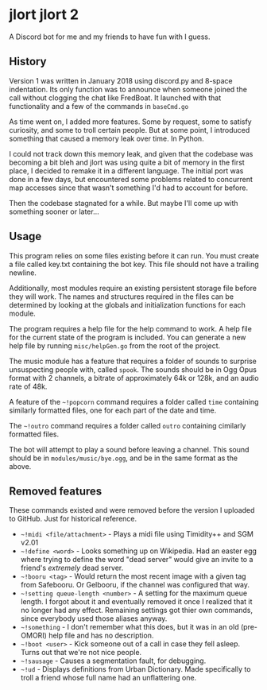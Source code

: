 # jlort jlort 2

A Discord bot for me and my friends to have fun with I guess.

## History

Version 1 was written in January 2018 using discord.py and 8-space indentation. Its only function was to announce when someone joined the call without clogging the chat like FredBoat. It launched with that functionality and a few of the commands in `baseCmd.go`

As time went on, I added more features. Some by request, some to satisfy curiosity, and some to troll certain people. But at some point, I introduced something that caused a memory leak over time. In Python.

I could not track down this memory leak, and given that the codebase was becoming a bit bleh and jlort was using quite a bit of memory in the first place, I decided to remake it in a different language. The initial port was done in a few days, but encountered some problems related to concurrent map accesses since that wasn't something I'd had to account for before.

Then the codebase stagnated for a while. But maybe I'll come up with something sooner or later...

## Usage

This program relies on some files existing before it can run. You must create a file called key.txt containing the bot key. This file should not have a trailing newline.

Additionally, most modules require an existing persistent storage file before they will work. The names and structures required in the files can be determined by looking at the globals and initialization functions for each module.

The program requires a help file for the help command to work. A help file for the current state of the program is included. You can generate a new help file by running `misc/helpGen.go` from the root of the project.

The music module has a feature that requires a folder of sounds to surprise unsuspecting people with, called `spook`. The sounds should be in Ogg Opus format with 2 channels, a bitrate of approximately 64k or 128k, and an audio rate of 48k.

A feature of the `~!popcorn` command requires a folder called `time` containing similarly formatted files, one for each part of the date and time.

The `~!outro` command requires a folder called `outro` containing cimilarly formatted files.

The bot will attempt to play a sound before leaving a channel. This sound should be in `modules/music/bye.ogg`, and be in the same format as the above.

## Removed features

These commands existed and were removed before the version I uploaded to GitHub. Just for historical reference.

 - `~!midi <file/attachment>` - Plays a midi file using Timidity++ and SGM v2.01
 - `~!define <word>` - Looks something up on Wikipedia. Had an easter egg where trying to define the word "dead server" would give an invite to a friend's *extremely* dead server.
 - `~!booru <tag>` - Would return the most recent image with a given tag from Safebooru. Or Gelbooru, if the channel was configured that way.
 - `~!setting queue-length <number>` - A setting for the maximum queue length. I forgot about it and eventually removed it once I realized that it no longer had any effect. Remaining settings got thier own commands, since everybody used those aliases anyway.
 - `~!something` - I don't remember what this does, but it was in an old (pre-OMORI) help file and has no description.
 - `~!boot <user>` - Kick someone out of a call in case they fell asleep. Turns out that we're not nice people.
 - `~!sausage` - Causes a segmentation fault, for debugging.
 - `~!ud` - Displays definitions from Urban Dictionary. Made specifically to troll a friend whose full name had an unflattering one.
 
